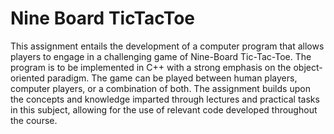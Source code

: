 # Nine Board TicTacToe
 This assignment entails the development of a computer program that allows players to engage in a challenging game of Nine-Board Tic-Tac-Toe. The program is to be implemented in C++ with a strong emphasis on the object-oriented paradigm. The game can be played between human players, computer players, or a combination of both. The assignment builds upon the concepts and knowledge imparted through lectures and practical tasks in this subject, allowing for the use of relevant code developed throughout the course.
